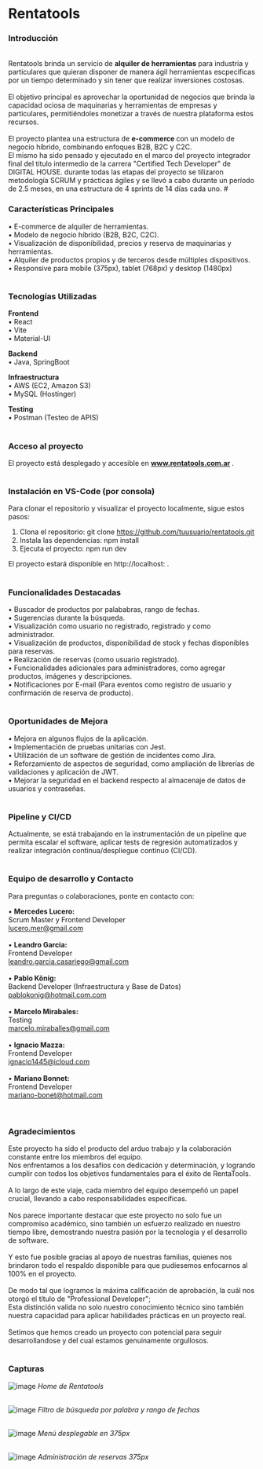 <h1>Rentatools</h1>  
<strong>  <h3> Introducción </h3> </strong>

<br>
Rentatools brinda un servicio de <strong> alquiler de herramientas</strong> para industria y particulares que quieran disponer de manera ágil herramientas escpecificas por un tiempo determinado y sin tener que realizar inversiones costosas. <br> <br> El objetivo principal es aprovechar la oportunidad de negocios que brinda la capacidad ociosa de maquinarias y herramientas de empresas y particulares, permitiéndoles monetizar a través de nuestra plataforma estos recursos.<br> <br>El proyecto plantea una estructura de <strong>  e-commerce </strong> con un modelo de negocio híbrido, combinando enfoques B2B, B2C y C2C. 
<br>
El mismo  ha sido pensado y ejecutado en el marco del proyecto integrador final  del titulo intermedio de la carrera "Certified Tech Developer" de DIGITAL HOUSE. durante todas las etapas del proyecto se tilizaron metodología SCRUM y prácticas ágiles y se llevó a cabo durante un período de 2.5 meses, en una estructura de 4 sprints de 14 días cada uno. 
# 

<strong>  <h3> Características Principales </h3> </strong>

•	E-commerce de alquiler de herramientas.<br>
•	Modelo de negocio híbrido (B2B, B2C, C2C).<br>
•	Visualización de disponibilidad, precios y reserva de maquinarias y herramientas.<br>
•	Alquiler de productos propios y de terceros desde múltiples dispositivos.<br>
•	Responsive para mobile (375px), tablet (768px) y desktop (1480px)<br>

# 
<strong>  <h3> Tecnologías Utilizadas </h3> </strong>

<strong>Frontend</strong><br>
•	React<br>
•	Vite<br>
•	Material-UI<br>

<strong>Backend</strong><br>
•	Java, SpringBoot

<strong>Infraestructura</strong><br>
•	AWS (EC2, Amazon S3)<br>
•	MySQL (Hostinger)<br>

<strong>Testing</strong><br>
•	Postman (Testeo de APIS)
# 
 <strong>  <h3> Acceso al proyecto </h3> </strong>
El proyecto está desplegado y accesible en  <strong>www.rentatools.com.ar </strong>.
# 
<strong>  <h3> Instalación en VS-Code (por consola)</h3> </strong>
Para clonar el repositorio y visualizar el proyecto localmente, sigue estos pasos:
1.	Clona el repositorio: git clone https://github.com/tuusuario/rentatools.git
2.	Instala las dependencias: npm install
3.	Ejecuta el proyecto: npm run dev

El proyecto estará disponible en http://localhost: .
# 

<strong>  <h3> Funcionalidades Destacadas </h3> </strong>

•   Buscador de productos por palababras, rango de fechas. <br>
•   Sugerencias durante la búsqueda. <br>
•	Visualización como usuario no registrado, registrado y como administrador.<br>
•	Visualización de productos, disponibilidad de stock y fechas disponibles para reservas.<br>
•	Realización de reservas (como usuario registrado).<br>
•	Funcionalidades adicionales para administradores, como agregar productos, imágenes y descripciones.<br>
•   Notificaciones por E-mail (Para eventos como registro de usuario y confirmación de reserva de producto).<br>

#
<strong>  <h3> Oportunidades de Mejora </h3> </strong>

•	Mejora en algunos flujos de la aplicación. <br>
•	Implementación de pruebas unitarias con Jest. <br>
•	Utilización de un software de gestión de incidentes como Jira. <br>
•	Reforzamiento de aspectos de seguridad, como ampliación de librerías de validaciones y aplicación de JWT. <br>
•	Mejorar la seguridad en el backend respecto al almacenaje de datos de usuarios y contraseñas. <br>

#
<strong>  <h3> Pipeline y CI/CD </h3> </strong>
    
Actualmente, se está trabajando en la instrumentación de un pipeline que permita escalar el software, aplicar tests de regresión automatizados y realizar integración continua/despliegue continuo (CI/CD).

#
<strong>  <h3> Equipo de desarrollo y Contacto </h3> </strong>

Para preguntas o colaboraciones, ponte en contacto con:

•	<strong>Mercedes Lucero:</strong><br>   Scrum Master y Frontend Developer <br> lucero.mer@gmail.com<br><br>
•	<strong>Leandro Garcia:</strong><br>   Frontend Developer <br> leandro.garcia.casariego@gmail.com<br><br>
•	<strong>Pablo König:</strong><br>   Backend Developer (Infraestructura y Base de Datos) <br> pablokonig@hotmail.com.com<br><br>
•	<strong>Marcelo Mirabales:</strong><br>   Testing <br> marcelo.miraballes@gmail.com<br><br>
•	<strong>Ignacio Mazza:</strong><br>  Frontend Developer <br> ignacio1445@icloud.com<br><br>
•	<strong>Mariano Bonnet:</strong><br>  Frontend Developer <br> mariano-bonet@hotmail.com<br><br>

#
<strong>  <h3> Agradecimientos </h3> </strong>
Este proyecto ha sido el producto del arduo trabajo y la colaboración constante entre los miembros del equipo. <br> Nos enfrentamos a los  desafíos con dedicación y determinación, y logrando cumplir con todos los objetivos fundamentales para el éxito de RentaTools.
<br><br>
A lo largo de este viaje, cada miembro del equipo desempeñó un papel crucial, llevando a cabo responsabilidades específicas.<br> <br> Nos parece importante destacar que este proyecto no solo fue un compromiso académico, sino también un esfuerzo realizado en nuestro tiempo libre, demostrando nuestra pasión por la tecnología y el desarrollo de software.
<br><br>
Y esto fue posible gracias al apoyo de nuestras familias, quienes nos brindaron todo el respaldo disponible para que pudiesemos enfocarnos al 100% en el proyecto. <br><br>
De modo tal que logramos  la máxima calificación de aprobación, la cuál nos otorgó  el título de "Professional Developer"; <br>Esta distinción valida no solo nuestro conocimiento técnico sino también nuestra capacidad para aplicar habilidades prácticas en un proyecto real.
<br><br>
Setimos que  hemos creado un proyecto con potencial para seguir desarrollandose y del cual estamos genuinamente orgullosos.


#
<strong>  <h3>Capturas</h3> </strong>

![image](https://github.com/Legc15/ProyectoIntegradorDH/assets/106086225/127e831e-52b7-48f0-ad06-0e33cc6a72d1)
*Home de Rentatools* <br> <br>

![image](https://github.com/Legc15/ProyectoIntegradorDH/assets/106086225/c6c74bb7-8258-4d65-aed9-5615f7bd15a0)
*Filtro de búsqueda por palabra y rango de fechas*  <br> <br>

![image](https://github.com/Legc15/ProyectoIntegradorDH/assets/106086225/f24e3dc6-2038-4787-ad98-32de39cd121a)
*Menú desplegable en 375px*<br> <br>

![image](https://github.com/Legc15/ProyectoIntegradorDH/assets/106086225/054d404f-a871-42e5-9ba0-0f6201964318)
*Administración de reservas 375px*<br> <br>

